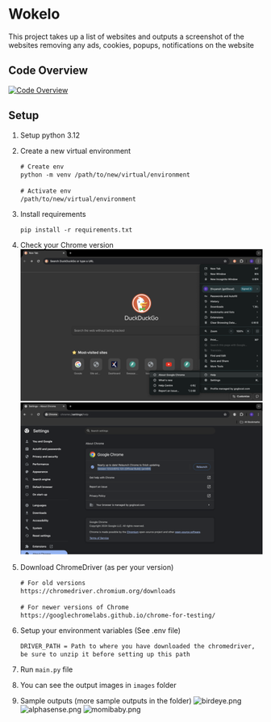 # Wokelo

This project takes up a list of websites and outputs a screenshot of the websites removing any ads, cookies, popups, notifications on the website

## Code Overview

[![Code Overview](https://img.youtube.com/vi/GBwQs7liVvY/0.jpg)](https://www.youtube.com/watch?v=GBwQs7liVvY&ab_channel=DivyanshJain)

## Setup

1. Setup python 3.12 
2. Create a new virtual environment
   
    ```
   # Create env
   python -m venv /path/to/new/virtual/environment
   
   # Activate env
   /path/to/new/virtual/environment
   ```

3. Install requirements 
    
    ```
   pip install -r requirements.txt
   ```
   
4. Check your Chrome version
   ![about_chrome.png](readme_images/about_chrome.png)
   ![about_chrome.png](readme_images/chrome_version.png)

5. Download ChromeDriver (as per your version)

    ```
   # For old versions
   https://chromedriver.chromium.org/downloads
   
   # For newer versions of Chrome
   https://googlechromelabs.github.io/chrome-for-testing/
   ```
   
6. Setup your environment variables (See .env file)
   ```
   DRIVER_PATH = Path to where you have downloaded the chromedriver, be sure to unzip it before setting up this path
   ```

7. Run `main.py` file

8. You can see the output images in `images` folder

9. Sample outputs (more sample outputs in the folder)
   ![birdeye.png](images/birdeye.png)
   ![alphasense.png](images/alphasense.png)
   ![momibaby.png](images/momibaby.png)
